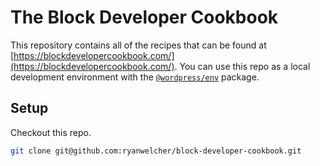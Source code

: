 # The Block Developer Cookbook

This repository contains all of the recipes that can be found at [https://blockdevelopercookbook.com/](https://blockdevelopercookbook.com/). You can use this repo as a local development environment with the [`@wordpress/env`](https://developer.wordpress.org/block-editor/reference-guides/packages/packages-env/) package.

## Setup

Checkout this repo.

```bash
git clone git@github.com:ryanwelcher/block-developer-cookbook.git
```
